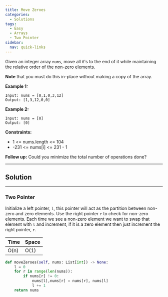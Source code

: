 ```yaml
---
title: Move Zeroes
categories:
  - Solutions
tags:
  - Easy
  - Arrays
  - Two Pointer
sidebar:
  nav: quick-links
---
```


Given an integer array ```nums```, move all ```0```'s to the end of it while maintaining the relative order of the non-zero elements.

**Note** that you must do this in-place without making a copy of the array.

 

**Example 1:**
```
Input: nums = [0,1,0,3,12]
Output: [1,3,12,0,0]
```
**Example 2:**
```
Input: nums = [0]
Output: [0]
```
 

**Constraints:**
- 1 <= nums.length <= 104
- -231 <= nums[i] <= 231 - 1

 
**Follow up:** Could you minimize the total number of operations done?


---
## Solution
---
### Two Pointer
Initialize a left pointer, ```l```, this pointer will act as the partition between non-zero and zero elements. Use the right pointer ```r``` to check for non-zero elements. Each time we see a non-zero element we want to swap that element with ```l``` and increment, if it is a zero element then just increment the right pointer, ```r```. 


| Time | Space |
| ---- | ----- |
| O(n)| O(1)|

```python
def moveZeroes(self, nums: List[int]) -> None:
    l = 0
    for r in range(len(nums)):
        if nums[r] != 0:
            nums[l],nums[r] = nums[r], nums[l]
            l += 1
    return nums
```